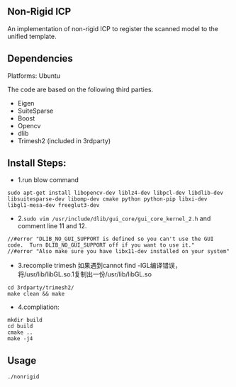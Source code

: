 ## Non-Rigid ICP

An implementation of non-rigid ICP to register the scanned model to the unified template.

## Dependencies
Platforms: Ubuntu

The code are based on the following third parties.
- Eigen
- SuiteSparse
- Boost
- Opencv
- dlib
- Trimesh2 (included in 3rdparty)

## Install Steps:
- 1.run blow command
```
sudo apt-get install libopencv-dev liblz4-dev libpcl-dev libdlib-dev libsuitesparse-dev libomp-dev cmake python python-pip libxi-dev libgl1-mesa-dev freeglut3-dev
```

- 2.`sudo vim /usr/include/dlib/gui_core/gui_core_kernel_2.h`  and comment line 11 and 12.<br>
```
//#error "DLIB_NO_GUI_SUPPORT is defined so you can't use the GUI code.  Turn DLIB_NO_GUI_SUPPORT off if you want to use it."
//#error "Also make sure you have libx11-dev installed on your system"
```

- 3.recomplie trimesh
如果遇到cannot find -lGL编译错误，将/usr/lib/libGL.so.1复制出一份/usr/lib/libGL.so
```
cd 3rdparty/trimesh2/
make clean && make
```

- 4.compliation:
```
mkdir build
cd build
cmake ..
make -j4
```

## Usage
`./nonrigid`

